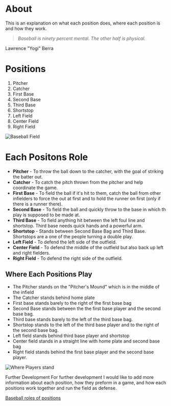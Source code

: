 # About
This is an explanation on what each position does, where each position is and how they work.

> *Baseball is ninety percent mental. The other half is physical.* 

Lawrence "Yogi" Berra

# Positions
1. Pitcher
2. Catcher
3. First Base
4. Second Base
5. Third Base
6. Shortstop
7. Left Field
8. Center Field
9. Right Field

![Baseball Field](https://miro.medium.com/max/449/1*h1xxSEMsXwzD01Azth3h_Q.png)

# Each Positons Role
- **Pitcher** - To throw the ball down to the catcher, with the goal of striking the batter out.
- **Catcher** - To catch the pitch thrown from the pitcher and help coordinate the game.
- **First Base** - To field the ball if it's hit to them, catch the ball from other infielders to force the out at first and to hold the runner on first (only if there is a runner there).
- **Second Base** - To field the ball and quickly throw to the base in which th play is supposed to be made at.
- **Third Base** - To field anything hit between the left foul line and shortstop. Third base needs quick hands and a powerful arm.
- **Shortstop** - Stands between Second Base Bag and Third Base. Shortstops are a one of the people turning a double play.
- **Left Field** - To defend the left side of the outfield.
- **Center Field** - To defend the middle of the outfield but also back up left and right fielders. 
- **Right Field** - To defend the right side of the outfield.

## Where Each Positions Play
- The Pitcher stands on the "Pitcher's Mound" which is in the middle of the infield
- The Catcher stands behind home plate
- First base stands barely to the right of the first base bag
- Second Base stands between the the first base player and the second base bag.
- Third base stands barely to the left of the third base bag.
- Shortstop stands to the left of the third base player and to the right of the second base bag.
- Left field stands behind third base player and shortstop
- Center field stands in a straight line with home plate and second base bag
- Right field stands behind the first base player and the second base player.

![Where Players stand](https://cdn.vox-cdn.com/thumbor/tGdKUMbBJ_-j_7DjG4SsSQBWTBw=/0x0:3840x2160/920x613/filters:focal(1596x287:2210x901):format(webp)/cdn.vox-cdn.com/uploads/chorus_image/image/65502792/JULY_3_2015_PHOTO_BY_MELQUI_RODRIGUEZ.0.0.jpg)

Further Development
For further development I would like to add more information about each position, how they preform in a game, and how each positions work together and run the field as defense.

[Baseball roles of positions](https://www.ducksters.com/sports/baseballpositions.php)

